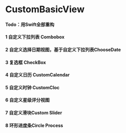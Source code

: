 CustomBasicView
================

#### Todo：用Swift全部重构

#### 1 自定义下拉列表 Combobox 
#### 2 自定义选择日期视图，基于自定义下拉列表ChooseDate  
#### 3 复选框 CheckBox
#### 4 自定义日历 CustomCalendar
#### 5 自定义时钟 CustomCloc
#### 6 自定义星级评分视图
#### 7 自定义滑块Custom Slider 
#### 8 环形进度条Circle Process   

